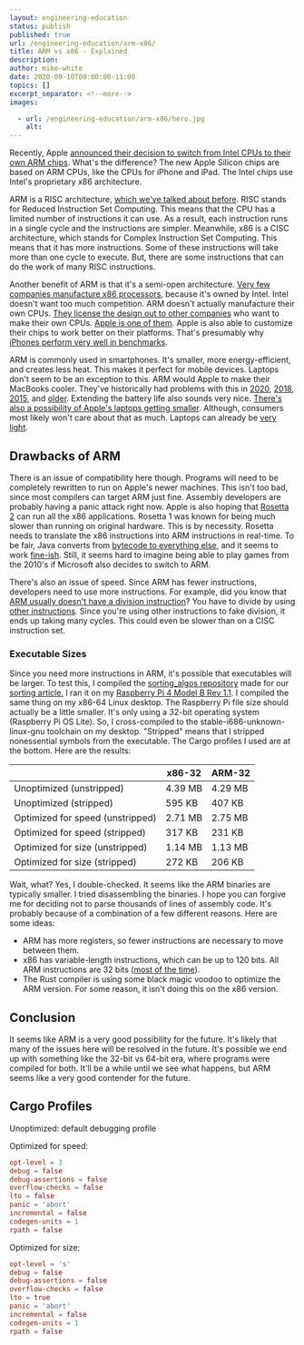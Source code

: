 ```yaml
---
layout: engineering-education
status: publish
published: true
url: /engineering-education/arm-x86/
title: ARM vs x86 - Explained
description: 
author: mike-white
date: 2020-09-10T00:00:00-11:00
topics: []
excerpt_separator: <!--more-->
images:

  - url: /engineering-education/arm-x86/hero.jpg
    alt: 
---
```

Recently, Apple [announced their decision to switch from Intel CPUs to their own ARM chips](https://www.theverge.com/2020/6/22/21295475/apple-mac-processors-arm-silicon-chips-wwdc-2020). What's the difference? The new Apple Silicon chips are based on ARM CPUs, like the CPUs for iPhone and iPad. The Intel chips use Intel's proprietary x86 architecture.
<!--more-->

ARM is a RISC architecture, [which we've talked about before](https://www.section.io/engineering-education/what-is-risc/). RISC stands for Reduced Instruction Set Computing. This means that the CPU has a limited number of instructions it can use. As a result, each instruction runs in a single cycle and the instructions are simpler. Meanwhile, x86 is a CISC architecture, which stands for Complex Instruction Set Computing. This means that it has more instructions. Some of these instructions will take more than one cycle to execute. But, there are some instructions that can do the work of many RISC instructions.

Another benefit of ARM is that it's a semi-open architecture. [Very few companies manufacture x86 processors](https://en.wikipedia.org/wiki/List_of_x86_manufacturers), because it's owned by Intel. Intel doesn't want too much competition. ARM doesn't actually manufacture their own CPUs. [They license the design out to other companies](https://developer.arm.com/support/licensing) who want to make their own CPUs. [Apple is one of them](https://en.wikipedia.org/wiki/Apple_Silicon). Apple is also able to customize their chips to work better on their platforms. That's presumably why [iPhones perform very well in benchmarks](https://benchmarks.ul.com/compare/best-smartphones?amount=200&sortBy=PERFORMANCE&reverseOrder=true&osFilter=ANDROID,IOS&test=SLING_SHOT_ES_30_UNLIMITED&deviceFilter=PHONE&displaySize=3.0,15.0).

ARM is commonly used in smartphones. It's smaller, more energy-efficient, and creates less heat.  This makes it perfect for mobile devices. Laptops don't seem to be an exception to this. ARM would Apple to make their MacBooks cooler. They've historically had problems with this in [2020](https://www.macworld.co.uk/news/mac/2020-macbook-air-problems-3788127/), [2018](https://www.zdnet.com/article/apple-patches-2018-macbook-pro-to-address-throttled-performance-and-overheating/), [2015](https://www.theverge.com/2019/6/20/18693136/apple-recall-2015-15-inch-macbook-pro-battery-overheat-fire-risk-safety), and [older](https://discussions.apple.com/thread/5815813). Extending the battery life also sounds very nice. [There's also a possibility of Apple's laptops getting smaller](https://www.forbes.com/sites/ewanspence/2020/07/20/apple-macos-bigsur-macbook-pro-arm-intel-advantages-danger/#1354fad339f7). Although, consumers most likely won't care about that as much. Laptops can already be [very light](https://www.lg.com/us/laptops/lg-14z90n-u.aas7u1-ultra-slim-laptop).

## Drawbacks of ARM

There is an issue of compatibility here though. Programs will need to be completely rewritten to run on Apple's newer machines. This isn't too bad, since most compilers can target ARM just fine. Assembly developers are probably having a panic attack right now. Apple is also hoping that [Rosetta 2](https://www.theverge.com/21304182/apple-arm-mac-rosetta-2-emulation-app-converter-explainer) can run all the x86 applications. Rosetta 1 was known for being much slower than running on original hardware. This is by necessity. Rosetta needs to translate the x86 instructions into ARM instructions in real-time. To be fair, Java converts from [bytecode to everything else](https://www.javatpoint.com/java-bytecode), and it seems to work [fine-ish](https://benchmarksgame-team.pages.debian.net/benchmarksgame/fastest/java.html). Still, it seems hard to imagine being able to play games from the 2010's if Microsoft also decides to switch to ARM.

There's also an issue of speed. Since ARM has fewer instructions, developers need to use more instructions. For example, did you know that [ARM usually doesn't have a division instruction](https://cseweb.ucsd.edu/classes/wi14/cse30-c/lectures/PI_WI_14_CSE30_lecture_8_post.pdf)? You have to divide by using [other instructions](https://stackoverflow.com/questions/19844575/how-to-do-division-in-arm). Since you're using other instructions to fake division, it ends up taking many cycles. This could even be slower than on a CISC instruction set.

### Executable Sizes

Since you need more instructions in ARM, it's possible that executables will be larger. To test this, I compiled the [sorting_algos repository](https://github.com/botahamec/sorting_algos) made for our [sorting article.](https://www.section.io/engineering-education/sorting-algorithms/) I ran it on my [Raspberry Pi 4 Model B Rev 1.1](https://www.raspberrypi.org/products/raspberry-pi-4-model-b/). I compiled the same thing on my x86-64 Linux desktop. The Raspberry Pi file size should actually be a little smaller. It's only using a 32-bit operating system (Raspberry Pi OS Lite). So, I cross-compiled to the stable-i686-unknown-linux-gnu toolchain on my desktop. "Stripped" means that I stripped nonessential symbols from the executable. The Cargo profiles I used are at the bottom. Here are the results:

|                                  | x86-32  | ARM-32  |
| -------------------------------- | ------- | ------- |
| Unoptimized (unstripped)         | 4.39 MB | 4.29 MB |
| Unoptimized (stripped)           | 595 KB  | 407 KB  |
| Optimized for speed (unstripped) | 2.71 MB | 2.75 MB |
| Optimized for speed (stripped)   | 317 KB  | 231 KB  |
| Optimized for size (unstripped)  | 1.14 MB | 1.13 MB |
| Optimized for size (stripped)    | 272 KB  | 206 KB  |

Wait, what? Yes, I double-checked. It seems like the ARM binaries are typically smaller. I tried disassembling the binaries. I hope you can forgive me for deciding not to parse thousands of lines of assembly code. It's probably because of a combination of a few different reasons. Here are some ideas:

* ARM has more registers, so fewer instructions are necessary to move between them.
* x86 has variable-length instructions, which can be up to 120 bits. All ARM instructions are 32 bits ([most of the time](https://developer.arm.com/documentation/ddi0211/i/programmer-s-model/instruction-length)).
* The Rust compiler is using some black magic voodoo to optimize the ARM version. For some reason, it isn't doing this on the x86 version.

## Conclusion

It seems like ARM is a very good possibility for the future. It's likely that many of the issues here will be resolved in the future. It's possible we end up with something like the 32-bit vs 64-bit era, where programs were compiled for both. It'll be a while until we see what happens, but ARM seems like a very good contender for the future.

## Cargo Profiles

Unoptimized: default debugging profile

Optimized for speed:

```toml
opt-level = 3
debug = false
debug-assertions = false
overflow-checks = false
lto = false
panic = 'abort'
incremental = false
codegen-units = 1
rpath = false
```

Optimized for size:

```toml
opt-level = 's'
debug = false
debug-assertions = false
overflow-checks = false
lto = true
panic = 'abort'
incremental = false
codegen-units = 1
rpath = false
```
